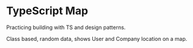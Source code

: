 # TypeScript Map 

Practicing building with TS and design patterns.

Class based, random data, shows User and Company location on a map.